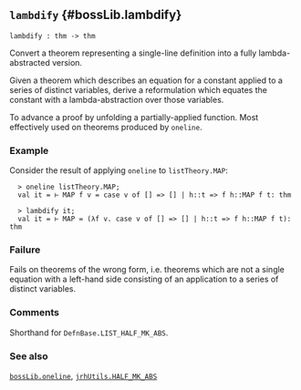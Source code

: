 ## `lambdify` {#bossLib.lambdify}


```
lambdify : thm -> thm
```



Convert a theorem representing a single-line definition into a fully
lambda-abstracted version.


Given a theorem which describes an equation for a constant applied to a series
of distinct variables, derive a reformulation which equates the constant with a
lambda-abstraction over those variables.


To advance a proof by unfolding a partially-applied function. Most effectively
used on theorems produced by `oneline`.

### Example

Consider the result of applying `oneline` to `listTheory.MAP`:
    
      > oneline listTheory.MAP;
      val it = ⊢ MAP f v = case v of [] => [] | h::t => f h::MAP f t: thm
    
      > lambdify it;
      val it = ⊢ MAP = (λf v. case v of [] => [] | h::t => f h::MAP f t): thm
    

### Failure

Fails on theorems of the wrong form, i.e. theorems which are not a single
equation with a left-hand side consisting of an application to a series of
distinct variables.

### Comments

Shorthand for `DefnBase.LIST_HALF_MK_ABS`.

### See also

[`bossLib.oneline`](#bossLib.oneline), [`jrhUtils.HALF_MK_ABS`](#jrhUtils.HALF_MK_ABS)

